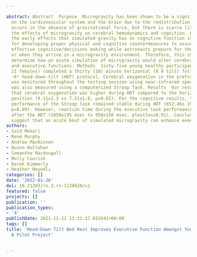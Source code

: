 ---
abstract: Abstract  Purpose  Microgravity has been shown to be a significant stressor
  on the cardiovascular system and the brain due to the redistribution of fluids that
  occurs in the absence of gravitational force, but there is scarce literature surrounding
  the effects of microgravity on cerebral hemodynamics and cognition. Understanding
  the early effects that simulated gravity has on cognitive function is essential
  for developing proper physical and cognitive countermeasures to assure safe and
  effective cognitive/decisions making while astronauts prepare for the initial launch
  or when they arrive in a microgravity environment. Therefore, this study aims to
  determine how an acute simulation of microgravity would alter cerebral oxygenation
  and executive functions. Methods  Sixty-five young healthy participants (22±6 years,
  21 females) completed a thirty (30) minute horizontal (0 0 tilt) followed by a 90-min
  -6° head-down-tilt (HDT) protocol. Cerebral oxygenation in the prefrontal cortex
  was monitored throughout the testing session using near-infrared spectroscopy. Cognition
  was also measured using a computerized Stroop Task. Results  Our results demonstrate
  that cerebral oxygenation was higher during HDT compared to the horizontal supine
  position (9.11±1.3 vs 7.51±1.8, p=0.02). For the cognitive results, the non-executive
  performance of the Stroop task remained stable during HDT (652.46± 19.3 vs. 632.49±14.5,
  p=0.09). However, reaction time during the executive task performance was improved
  after the HDT (1058±195 msec to 950±158 msec, ptextless0.01). Conclusion  Our results
  suggest that an acute bout of simulated microgravity can enhance executive functioning.
authors:
- Said Mekari
- René Murphy
- Andrew MacKinnon
- Quinn Hollohan
- Samantha Macdougall
- Molly Courish
- Derek Kimmerly
- Heather Neyedli
categories: []
date: '2022-01-26'
doi: 10.21203/rs.3.rs-1138620/v1
featured: false
projects: []
publication: ''
publication_types:
- '4'
publishDate: 2021-12-22 11:31:27.652641+00:00
tags: []
title: 'Head-Down Tilt Bed Rest Improves Executive Function Amongst Younger Adults:
  A Pilot Project'

---
